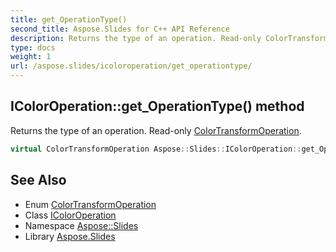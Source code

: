 ```yaml
---
title: get_OperationType()
second_title: Aspose.Slides for C++ API Reference
description: Returns the type of an operation. Read-only ColorTransformOperation.
type: docs
weight: 1
url: /aspose.slides/icoloroperation/get_operationtype/
---
```

## IColorOperation::get_OperationType() method


Returns the type of an operation. Read-only [ColorTransformOperation](../../colortransformoperation/).

```cpp
virtual ColorTransformOperation Aspose::Slides::IColorOperation::get_OperationType()=0
```

## See Also

* Enum [ColorTransformOperation](../../colortransformoperation/)
* Class [IColorOperation](../)
* Namespace [Aspose::Slides](../../)
* Library [Aspose.Slides](../../../)